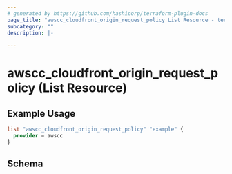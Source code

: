 ```yaml
---
# generated by https://github.com/hashicorp/terraform-plugin-docs
page_title: "awscc_cloudfront_origin_request_policy List Resource - terraform-provider-awscc"
subcategory: ""
description: |-
  
---
```


# awscc_cloudfront_origin_request_policy (List Resource)



## Example Usage

```terraform
list "awscc_cloudfront_origin_request_policy" "example" {
  provider = awscc
}
```

<!-- schema generated by tfplugindocs -->
## Schema
